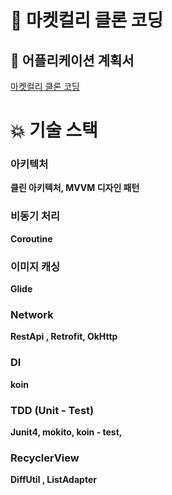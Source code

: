 # 🍱 마켓컬리 클론 코딩

## 📃 어플리케이션 계획서

[마켓컬리 클론 코딩](https://puddle-cheese-f7b.notion.site/6c16c62fe751465eb71315f1999e11fc) 

# 💥 기술 스택

### 아키텍처

**클린 아키텍처, MVVM 디자인 패턴**

### 비동기 처리

**Coroutine**

### 이미지 캐싱

**Glide**

### Network

**RestApi , Retrofit, OkHttp**

### DI

**koin**

### TDD (Unit - Test)

**Junit4, mokito, koin - test,**

### RecyclerView

**DiffUtil , ListAdapter**
